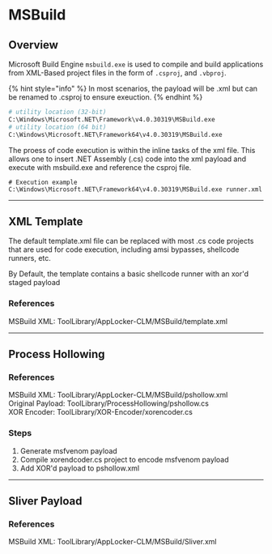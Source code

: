 # MSBuild

## Overview

Microsoft Build Engine `msbuild.exe` is used to compile and build applications from XML-Based project files in the form of `.csproj`, and `.vbproj`.&#x20;

{% hint style="info" %}
In most scenarios, the payload will be .xml but can be renamed to .csproj to ensure exeuction.&#x20;
{% endhint %}

```bash
# utility location (32-bit)
C:\Windows\Microsoft.NET\Framework\v4.0.30319\MSBuild.exe
# utility location (64 bit)
C:\Windows\Microsoft.NET\Framework64\v4.0.30319\MSBuild.exe
```

The proess of code execution is within the inline tasks of the xml file. This allows one to insert .NET Assembly (.cs) code into the xml payload and execute with msbuild.exe and reference the csproj file.&#x20;

```
# Execution example
C:\Windows\Microsoft.NET\Framework64\v4.0.30319\MSBuild.exe runner.xml
```

***

## XML Template

The default template.xml file can be replaced with most .cs code projects that are used for code execution, including amsi bypasses, shellcode runners, etc.

By Default, the template contains a basic shellcode runner with an xor'd staged payload

### References

MSBuild XML: ToolLibrary/AppLocker-CLM/MSBuild/template.xml

***

## Process Hollowing

### References

MSBuild XML: ToolLibrary/AppLocker-CLM/MSBuild/pshollow.xml\
Original Payload: ToolLibrary/ProcessHollowing/pshollow.cs\
XOR Encoder: ToolLibrary/XOR-Encoder/xorencoder.cs

### Steps

1. Generate msfvenom payload
2. Compile xorendcoder.cs project to encode msfvenom payload
3. Add XOR'd payload to pshollow.xml

***

## Sliver Payload

### References

MSBuild XML: ToolLibrary/AppLocker-CLM/MSBuild/Sliver.xml
